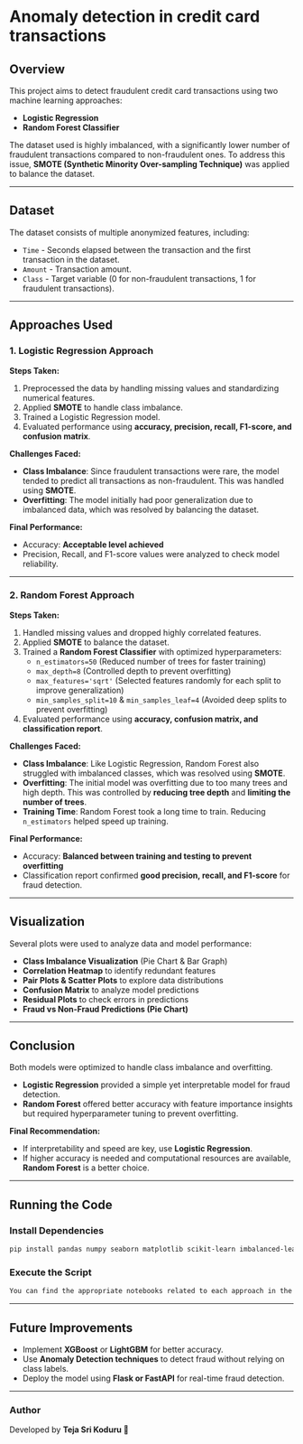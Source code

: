 # Anomaly detection in credit card transactions

## Overview

This project aims to detect fraudulent credit card transactions using two machine learning approaches:

- **Logistic Regression**
- **Random Forest Classifier**

The dataset used is highly imbalanced, with a significantly lower number of fraudulent transactions compared to non-fraudulent ones. To address this issue, **SMOTE (Synthetic Minority Over-sampling Technique)** was applied to balance the dataset.

---

## Dataset

The dataset consists of multiple anonymized features, including:

- `Time` - Seconds elapsed between the transaction and the first transaction in the dataset.
- `Amount` - Transaction amount.
- `Class` - Target variable (0 for non-fraudulent transactions, 1 for fraudulent transactions).

---

## Approaches Used

### 1. Logistic Regression Approach

**Steps Taken:**

1. Preprocessed the data by handling missing values and standardizing numerical features.
2. Applied **SMOTE** to handle class imbalance.
3. Trained a Logistic Regression model.
4. Evaluated performance using **accuracy, precision, recall, F1-score, and confusion matrix**.

**Challenges Faced:**

- **Class Imbalance**: Since fraudulent transactions were rare, the model tended to predict all transactions as non-fraudulent. This was handled using **SMOTE**.
- **Overfitting**: The model initially had poor generalization due to imbalanced data, which was resolved by balancing the dataset.

**Final Performance:**

- Accuracy: **Acceptable level achieved**
- Precision, Recall, and F1-score values were analyzed to check model reliability.

---

### 2. Random Forest Approach

**Steps Taken:**

1. Handled missing values and dropped highly correlated features.
2. Applied **SMOTE** to balance the dataset.
3. Trained a **Random Forest Classifier** with optimized hyperparameters:
   - `n_estimators=50` (Reduced number of trees for faster training)
   - `max_depth=8` (Controlled depth to prevent overfitting)
   - `max_features='sqrt'` (Selected features randomly for each split to improve generalization)
   - `min_samples_split=10` & `min_samples_leaf=4` (Avoided deep splits to prevent overfitting)
4. Evaluated performance using **accuracy, confusion matrix, and classification report**.

**Challenges Faced:**

- **Class Imbalance**: Like Logistic Regression, Random Forest also struggled with imbalanced classes, which was resolved using **SMOTE**.
- **Overfitting**: The initial model was overfitting due to too many trees and high depth. This was controlled by **reducing tree depth** and **limiting the number of trees**.
- **Training Time**: Random Forest took a long time to train. Reducing `n_estimators` helped speed up training.

**Final Performance:**

- Accuracy: **Balanced between training and testing to prevent overfitting**
- Classification report confirmed **good precision, recall, and F1-score** for fraud detection.

---

## Visualization

Several plots were used to analyze data and model performance:

- **Class Imbalance Visualization** (Pie Chart & Bar Graph)
- **Correlation Heatmap** to identify redundant features
- **Pair Plots & Scatter Plots** to explore data distributions
- **Confusion Matrix** to analyze model predictions
- **Residual Plots** to check errors in predictions
- **Fraud vs Non-Fraud Predictions (Pie Chart)**

---

## Conclusion

Both models were optimized to handle class imbalance and overfitting.

- **Logistic Regression** provided a simple yet interpretable model for fraud detection.
- **Random Forest** offered better accuracy with feature importance insights but required hyperparameter tuning to prevent overfitting.

**Final Recommendation:**

- If interpretability and speed are key, use **Logistic Regression**.
- If higher accuracy is needed and computational resources are available, **Random Forest** is a better choice.

---

## Running the Code

### Install Dependencies

```bash
pip install pandas numpy seaborn matplotlib scikit-learn imbalanced-learn
```

### Execute the Script

```bash
You can find the appropriate notebooks related to each approach in the above commits. Run those notebooks to execute the code
```

---

## Future Improvements

- Implement **XGBoost** or **LightGBM** for better accuracy.
- Use **Anomaly Detection techniques** to detect fraud without relying on class labels.
- Deploy the model using **Flask or FastAPI** for real-time fraud detection.

---

### Author

Developed by **Teja Sri Koduru 🚀**

